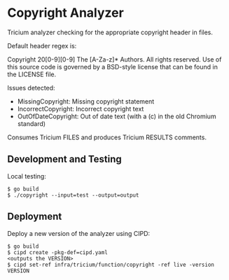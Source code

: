 # Copyright Analyzer

Tricium analyzer checking for the appropriate copyright header in files.

Default header regex is:

Copyright 20[0-9][0-9] The [A-Za-z]* Authors. All rights reserved.
Use of this source code is governed by a BSD-style license that can be found
in the LICENSE file.

Issues detected:

* MissingCopyright: Missing copyright statement
* IncorrectCopyright: Incorrect copyright text
* OutOfDateCopyright: Out of date text (with a (c) in the old Chromium standard)

Consumes Tricium FILES and produces Tricium RESULTS comments.

## Development and Testing

Local testing:

```
$ go build
$ ./copyright --input=test --output=output
```

## Deployment

Deploy a new version of the analyzer using CIPD:

```
$ go build
$ cipd create -pkg-def=cipd.yaml
<outputs the VERSION>
$ cipd set-ref infra/tricium/function/copyright -ref live -version VERSION
```
